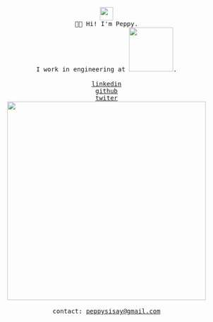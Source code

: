 <p align="center">
  <img src="https://www.peppysisay.com/img/avatar.png" width="30px;">
  </br>
  <samp>
    👋🏾 Hi! I'm Peppy.
    </br>
    I work in engineering at <a href="https://jobs.netflix.com/" target="_blank"><img src="https://www.peppysisay.com/img/netflix.png" width="100px;"></a>.
    <br/>
  </samp>
  </br>
  <a href="https://www.linkedin.com/in/peppys/" target="_blank"><samp>linkedin</samp></a>
  </br>
  <a href="https://github.com/peppys" target="_blank"><samp>github</samp></a>
  </br>
  <a href="https://twitter.com/xpeppy" target="_blank"><samp>twiter</samp></a>
  </br>
  </div>
  <img src="https://www.peppysisay.com/img/man-laptop.png" width="450px">
  </br>
  </br>
  <samp>
      contact: <a href="mailto:peppysisay@gmail.com">peppysisay@gmail.com</a>
  </samp>
</p>
